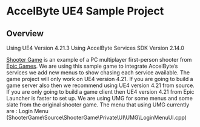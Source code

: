 # AccelByte UE4 Sample Project

## Overview
Using UE4 Version 4.21.3
Using AccelByte Services SDK Version 2.14.0

[Shooter Game](https://docs.unrealengine.com/en-US/Resources/SampleGames/ShooterGame/index.html) is an example of a PC multiplayer first-person shooter from [Epic Games](https://www.epicgames.com/). We are using this sample game to integrate AccelByte’s services we add new menus to show chasing each service available.
The game project will only work on UE4 version 4.21. If you are going to build a game server also then we recommend using UE4 version 4.21 from source. If you are only going to build a game client then UE4 version 4.21 from Epic Launcher is faster to set up.
We are using UMG for some menus and some slate from the original shooter game.
The menu that using UMG currently are :
Login Menu (ShooterGame\Source\ShooterGame\Private\UI\UMG\LoginMenuUI.cpp)

